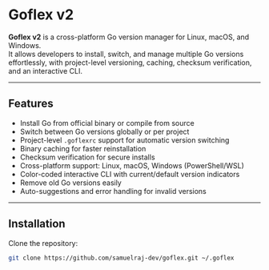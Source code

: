 # Goflex v2

**Goflex v2** is a cross-platform Go version manager for Linux, macOS, and Windows.  
It allows developers to install, switch, and manage multiple Go versions effortlessly, with project-level versioning, caching, checksum verification, and an interactive CLI.

---

## Features

- Install Go from official binary or compile from source
- Switch between Go versions globally or per project
- Project-level `.goflexrc` support for automatic version switching
- Binary caching for faster reinstallation
- Checksum verification for secure installs
- Cross-platform support: Linux, macOS, Windows (PowerShell/WSL)
- Color-coded interactive CLI with current/default version indicators
- Remove old Go versions easily
- Auto-suggestions and error handling for invalid versions

---

## Installation

Clone the repository:

```bash
git clone https://github.com/samuelraj-dev/goflex.git ~/.goflex
